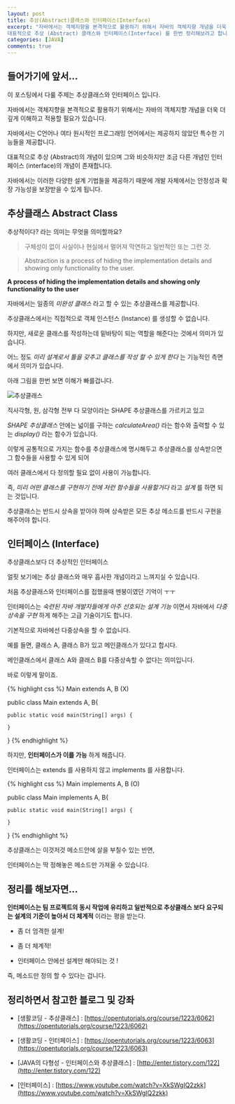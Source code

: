 ```yaml
---
layout: post
title: 추상(Abstract)클래스와 인터페이스(Interface)
excerpt: "자바에서는 객체지향을 본격적으로 활용하기 위해서 자바의 객체지향 개념을 더욱 더 깊게 이해하고 적용할 필요가 있습니다.
대표적으로 추상 (Abstract) 클래스와 인터페이스(Interface) 를 한번 정리해보려고 합니다."
categories: [JAVA]
comments: true
---
```


## 들어가기에 앞서...

이 포스팅에서 다룰 주제는 추상클래스와 인터페이스 입니다.

자바에서는 객체지향을 본격적으로 활용하기 위해서는 자바의 객체지향 개념을 더욱 더 깊게 이해하고 적용할 필요가 있습니다.

자바에서는 C언어나 여타 원시적인 프로그래밍 언어에서는 제공하지 않았던 특수한 기능들을 제공합니다.

대표적으로 추상 (Abstract)의 개념이 있으며 그와 비슷하지만 조금 다른 개념인 인터페이스 (interface)의 개념이 존재합니다.

자바에서는 이러한 다양한 설계 기법들을 제공하기 때문에 개발 자체에서는 안정성과 확장 가능성을 보장받을 수 있게 됩니다.

## 추상클래스 Abstract Class

추상적이다? 라는 의미는 무엇을 의미할까요?

> 구체성이 없이 사실이나 현실에서 멀어져 막연하고 일반적인 또는 그런 것.

> Abstraction is a process of hiding the implementation details and showing only functionality to the user.

**A process of hiding the implementation details and showing only functionality to the user**

자바에서는 일종의 *미완성 클래스* 라고 할 수 있는 추상클래스를 제공합니다.

추상클래스에서는 직접적으로 객체 인스턴스 (Instance) 를 생성할 수 없습니다.

하지만, 새로운 클래스를 작성하는데 밑바탕이 되는 역할을 해준다는 것에서 의미가 있습니다.

어느 정도 *미리 설계로서 틀을 갖추고 클래스를 작성 할 수 있게 한다* 는 기능적인 측면에서 의미가 있습니다.

아래 그림을 한번 보면 이해가 빠를겁니다.

![추상클래스](https://user-images.githubusercontent.com/20435620/29594140-dfa93a50-87e9-11e7-9a3f-c82f2d7e464f.png)

직사각형, 원, 삼각형 전부 다 모양이라는 SHAPE 추상클래스를 가르키고 있고

*SHAPE 추상클래스* 안에는 넓이를 구하는 *calculateArea()* 라는 함수와 출력할 수 있는 *display()* 라는 함수가 있습니다.

이렇게 공통적으로 가지는 함수를 추상클래스에 명시해두고 추상클래스를 상속받으면 그 함수들을 사용할 수 있게 되어

여러 클래스에서 다 정의할 필요 없이 사용이 가능합니다.

즉, *미리 어떤 클래스를 구현하기 전에 저런 함수들을 사용할거다* 라고 *설계* 를 하면 되는 것입니다.

추상클래스는 반드시 상속을 받아야 하며 상속받은 모든 추상 메소드를 반드시 구현을 해주어야 합니다.



## 인터페이스 (Interface)

추상클래스보다 더 추상적인 인터페이스

얼핏 보기에는 추상 클래스와 매우 흡사한 개념이라고 느껴지실 수 있습니다.

처음 추상클래스와 인터페이스를 접했을때 멘붕이였던 기억이 ㅜㅜ

인터페이스는 *숙련된 자바 개발자들에게 아주 선호되는 설계 기능* 이면서 자바에서 *다중 상속을 구현* 하게 해주는 고급 기술이기도 합니다.

기본적으로 자바에선 다중상속을 할 수 없습니다.

예를 들면, 클래스 A, 클래스 B가 있고 메인클래스가 있다고 합시다.

메인클래스에서 클래스 A와 클래스 B를 다중상속할 수 없다는 의미입니다.

바로 이렇게 말이죠.

{% highlight css %}
Main extends A, B (X)

public class Main extends A, B{

	public static void main(String[] args) {

	}

}
{% endhighlight %}

하지만, **인터페이스가 이를 가능** 하게 해줍니다.

인터페이스는 extends 를 사용하지 않고 implements 를 사용합니다.

{% highlight css %}
Main implements A, B (O)

public class Main implements A, B{

	public static void main(String[] args) {

	}

}
{% endhighlight %}

추상클래스는 이것저것 메소드안에 살을 부칠수 있는 반면,

인터페이스는 딱 정해놓은 메소드만 가져올 수 있습니다.

## 정리를 해보자면...

**인터페이스는 팀 프로젝트의 동시 작업에 유리하고 일반적으로 추상클래스 보다 요구되는 설계의 기준이 높아서 더 체계적** 이라는 평을 받는다.

* 좀 더 엄격한 설계!

* 좀 더 체계적!

* 인터페이스 안에선 설계만 해야되는 것 !

즉, 메소드만 정의 할 수 있다는 겁니다.


## 정리하면서 참고한 블로그 및 강좌

* [생활코딩 - 추상클래스] : [https://opentutorials.org/course/1223/6062](https://opentutorials.org/course/1223/6062)

* [생활코딩 - 인터페이스] : [https://opentutorials.org/course/1223/6063](https://opentutorials.org/course/1223/6063)

* [JAVA의 다형성 - 인터페이스와 추상클래스] : [http://enter.tistory.com/122](http://enter.tistory.com/122)

* [인터페이스] : [https://www.youtube.com/watch?v=XkSWgIQ2zkk](https://www.youtube.com/watch?v=XkSWgIQ2zkk)
